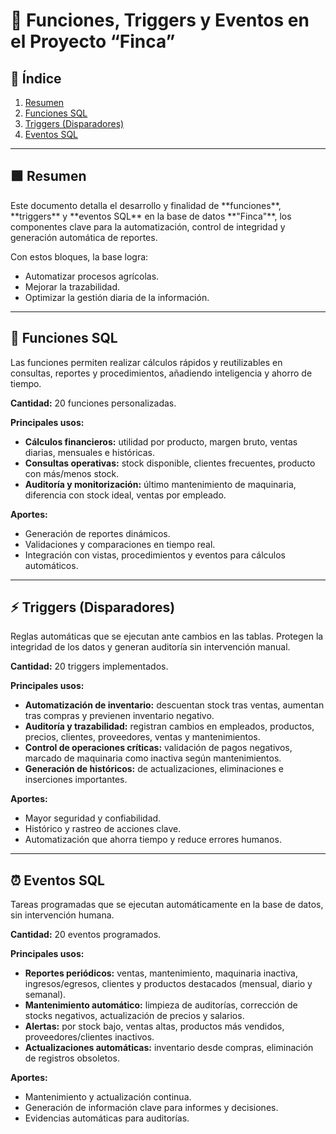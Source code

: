 # 📑 Funciones, Triggers y Eventos en el Proyecto “Finca”

## 📌 Índice
1. [Resumen](#resumen)
2. [Funciones SQL](#funciones-sql)
3. [Triggers (Disparadores)](#triggers-disparadores)
4. [Eventos SQL](#eventos-sql)

---

<h2 id="resumen">🟩 Resumen</h2>
Este documento detalla el desarrollo y finalidad de **funciones**, **triggers** y **eventos SQL** en la base de datos **"Finca"**, los componentes clave para la automatización, control de integridad y generación automática de reportes.

Con estos bloques, la base logra:
- Automatizar procesos agrícolas.
- Mejorar la trazabilidad.
- Optimizar la gestión diaria de la información.

---

<h2 id="funciones-sql">🧮 Funciones SQL</h2>
Las funciones permiten realizar cálculos rápidos y reutilizables en consultas, reportes y procedimientos, añadiendo inteligencia y ahorro de tiempo.

**Cantidad:** 20 funciones personalizadas.

**Principales usos:**
- **Cálculos financieros:** utilidad por producto, margen bruto, ventas diarias, mensuales e históricas.
- **Consultas operativas:** stock disponible, clientes frecuentes, producto con más/menos stock.
- **Auditoría y monitorización:** último mantenimiento de maquinaria, diferencia con stock ideal, ventas por empleado.

**Aportes:**
- Generación de reportes dinámicos.
- Validaciones y comparaciones en tiempo real.
- Integración con vistas, procedimientos y eventos para cálculos automáticos.

---

<h2 id="triggers-disparadores">⚡ Triggers (Disparadores)</h2>
Reglas automáticas que se ejecutan ante cambios en las tablas. Protegen la integridad de los datos y generan auditoría sin intervención manual.

**Cantidad:** 20 triggers implementados.

**Principales usos:**
- **Automatización de inventario:** descuentan stock tras ventas, aumentan tras compras y previenen inventario negativo.
- **Auditoría y trazabilidad:** registran cambios en empleados, productos, precios, clientes, proveedores, ventas y mantenimientos.
- **Control de operaciones críticas:** validación de pagos negativos, marcado de maquinaria como inactiva según mantenimientos.
- **Generación de históricos:** de actualizaciones, eliminaciones e inserciones importantes.

**Aportes:**
- Mayor seguridad y confiabilidad.
- Histórico y rastreo de acciones clave.
- Automatización que ahorra tiempo y reduce errores humanos.

---

<h2 id="eventos-sql">⏰ Eventos SQL</h2>
Tareas programadas que se ejecutan automáticamente en la base de datos, sin intervención humana.

**Cantidad:** 20 eventos programados.

**Principales usos:**
- **Reportes periódicos:** ventas, mantenimiento, maquinaria inactiva, ingresos/egresos, clientes y productos destacados (mensual, diario y semanal).
- **Mantenimiento automático:** limpieza de auditorías, corrección de stocks negativos, actualización de precios y salarios.
- **Alertas:** por stock bajo, ventas altas, productos más vendidos, proveedores/clientes inactivos.
- **Actualizaciones automáticas:** inventario desde compras, eliminación de registros obsoletos.

**Aportes:**
- Mantenimiento y actualización continua.
- Generación de información clave para informes y decisiones.
- Evidencias automáticas para auditorías.